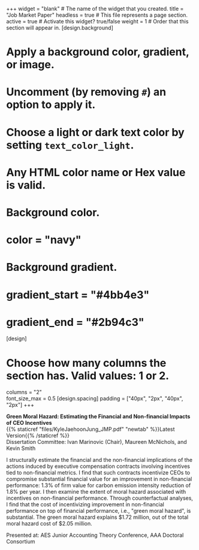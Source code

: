 +++
widget = "blank"  # The name of the widget that you created.
title = "Job Market Paper"
headless = true  # This file represents a page section.
active = true  # Activate this widget? true/false
weight = 1  # Order that this section will appear in.
[design.background]
  # Apply a background color, gradient, or image.
  #   Uncomment (by removing `#`) an option to apply it.
  #   Choose a light or dark text color by setting `text_color_light`.
  #   Any HTML color name or Hex value is valid.

  # Background color.
  # color = "navy"
  
  # Background gradient.
  # gradient_start = "#4bb4e3"
  # gradient_end = "#2b94c3"
[design]
  # Choose how many columns the section has. Valid values: 1 or 2.
  columns = "2"  
  font_size_max = 0.5
[design.spacing]
  padding = ["40px", "2px", "40px", "2px"]
+++

**Green Moral Hazard: Estimating the Financial and Non-financial Impacts of CEO Incentives**  
{{% staticref "files/KyleJaehoonJung_JMP.pdf" "newtab" %}}Latest Version{{% /staticref %}}  
Dissertation Committee: Ivan Marinovic (Chair), Maureen McNichols, and Kevin Smith  

I structurally estimate the financial and the non-financial implications of the actions induced by executive compensation contracts involving incentives tied to non-financial metrics. I find that such contracts incentivize CEOs to compromise substantial financial value for an improvement in non-financial performance: 1.3% of firm value for carbon emission intensity reduction of 1.8% per year. I then examine the extent of moral hazard associated with incentives on non-financial performance. Through counterfactual analyses, I find that the cost of incentivizing improvement in non-financial performance on top of financial performance, i.e., "green moral hazard", is substantial. The green moral hazard explains $1.72 million, out of the total moral hazard cost of $2.05 million.  

Presented at: AES Junior Accounting Theory Conference, AAA Doctoral Consortium 

